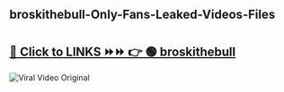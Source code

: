 
 ## broskithebull-Only-Fans-Leaked-Videos-Files

# <h2><a href="https://mediaupload.pro?broskithebull">🔗 Click to LINKS ⏩⏩ 👉 🟢 broskithebull </a></h2>

<a href="https://mediaupload.pro?broskithebull" rel="nofollow" data-target="animated-image.originalLink"><img src="https://i.ibb.co.com/xMMVF88/686577567.gif" alt="Viral Video Original" style="max-width: 100%; display: inline-block;" data-target="animated-image.originalImage"></a>